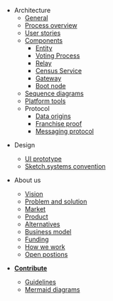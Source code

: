 <!-- - [White paper](/whitepaper.md) -->
- Architecture
    - [General](/architecture/general.md)
    - [Process overview](/architecture/process-overview.md)
    - [User stories](/architecture/user-stories.md)
    - [Components](/architecture/components.md)
        - [Entity](/architecture/components/entity.md)
        - [Voting Process](/architecture/components/process.md)
        - [Relay](/architecture/components/relay.md)
        - [Census Service](/architecture/components/census-service.md)
        - [Gateway](/architecture/components/gateway.md)
        - [Boot node](/architecture/components/bootnode.md)
    - [Sequence diagrams](/architecture/sequence-diagrams.md)
    - [Platform tools](/architecture/platform-tools.md)
    - Protocol
        - [Data origins](/architecture/protocol/data-origins.md)
        - [Franchise proof](/architecture/protocol/franchise-proof.md)
        - [Messaging protocol](/architecture/protocol/messaging.md)
<!-- - Integrating Vocdoni -->
<!--    - [Overview](/integration/overview.md) -->
<!--    - [DVote JS library](/integration/dvote-js.md) -->
<!--    - [DVote Go library](/integration/go-dvote.md) -->
<!--    - [Client set up](/integration/client-set-up.md) -->
<!--    - [Relay set up](/integration/relay-set-up.md) -->
<!--    - [Vote scrutiny](/integration/scrutiny.md) -->
- Design
  - [UI prototype](/design/ui-prototype.md)
  - [Sketch.systems convention](/design/sketch-systems-convention.md)
- About us
  - [Vision](/about-us/vision.md)
  - [Problem and solution](/about-us/problem-solution.md)
  - [Market](/about-us/market.md)
  - [Product](/about-us/product.md)
  - [Alternatives](/about-us/alternatives.md)
  - [Business model](/about-us/business-model.md)
  - [Funding](/about-us/funding.md)
  - [How we work](/about-us/how-we-work.md)
  - [Open postions](/about-us/open-positions.md)
  
- [**Contribute**](/contribute.md)
    - [Guidelines](/contribute/guidelines.md)
    - [Mermaid diagrams](/contribute/mermaid.md)
